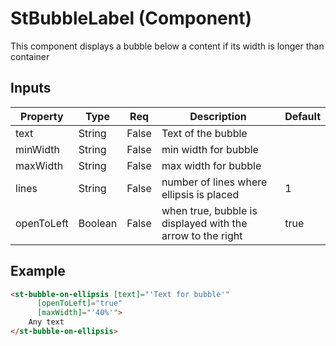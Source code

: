 # StBubbleLabel (Component)

   This component displays a bubble below a content if its width is longer than container

## Inputs

| Property   | Type    | Req   | Description                                                | Default |
| ---------- | ------- | ----- | ---------------------------------------------------------- | ------- |
| text       | String  | False | Text of the bubble                                         |         |
| minWidth   | String  | False | min width for bubble                                       |         |
| maxWidth   | String  | False | max width for bubble                                       |         |
| lines      | String  | False | number of lines where ellipsis is placed                   | 1       |
| openToLeft | Boolean | False | when true, bubble is displayed with the arrow to the right | true    |

## Example


```html
<st-bubble-on-ellipsis [text]="'Text for bubble'"
      [openToLeft]="true"
      [maxWidth]="'40%'">
    Any text
</st-bubble-on-ellipsis>
```

